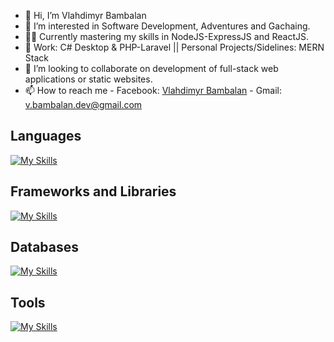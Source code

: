 - 👋 Hi, I’m Vlahdimyr Bambalan
- 👀 I’m interested in Software Development, Adventures and Gachaing.
- 👨‍💻 Currently mastering my skills in NodeJS-ExpressJS and ReactJS.
- 💼 Work: C# Desktop & PHP-Laravel || Personal Projects/Sidelines: MERN Stack
- 💞️ I’m looking to collaborate on development of full-stack web applications or static websites.
- 📫 How to reach me 
      - Facebook: [Vlahdimyr Bambalan](https://www.facebook.com/vlahdimyr) 
      - Gmail: v.bambalan.dev@gmail.com

## Languages
[![My Skills](https://skillicons.dev/icons?i=html,css,sass,javascript,php,cs)](https://skillicons.dev)

## Frameworks and Libraries 
[![My Skills](https://skillicons.dev/icons?i=nodejs,express,react,redux,jquery,laravel,bootstrap,tailwind)](https://skillicons.dev)

## Databases
[![My Skills](https://skillicons.dev/icons?i=mysql,sqlite,mongodb)](https://skillicons.dev)

## Tools
[![My Skills](https://skillicons.dev/icons?i=azure,vite,vscode,visualstudio,figma,github,git,npm,postman)](https://skillicons.dev)

<!---
VlahdimyrLB/VlahdimyrLB is a ✨ special ✨ repository because its `README.md` (this file) appears on your GitHub profile.
You can click the Preview link to take a look at your changes.
--->

